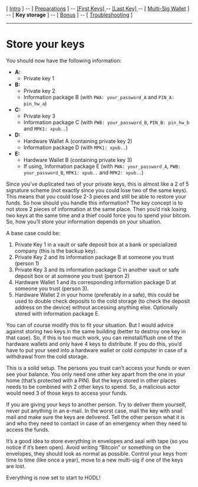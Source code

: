 [ [Intro](README.md) ] -- [ [Preparations]( hodl-guide_10_preparations.md) ] -- [ [First Keys] ](hodl-guide_20_first-keys.md) -- [ [Last Key] ](hodl-guide_30_last-key.md) -- [ [Multi-Sig Wallet](hodl-guide_40_multi-sig.md) ] -- [ **Key storage** ] -- [ [Bonus](hodl-guide_60_bonus.md) ] -- [ [Troubleshooting](hodl-guide_70_troubleshooting.md) ]

---

# Store your keys

You should now have the following information:
* **A:**
  * Private key 1
* **B:**
  * Private key 2
  * Information package B (with `PWA: your_password_A` and `PIN_A: pin_hw_a`)
* **C:**
  * Private key 3
  * Information package C (with `PWB: your_password_B`, `PIN_B: pin_hw_b` and `MPK1: xpub..`)
* **D:**
  * Hardware Wallet A (containing private key 2)  
  * Information package D (with `MPK1: xpub..`)
* **E:**
  * Hardware Wallet B (containing private key 3)
  * If using, Information package E (with `PWA: your_password_A`, `PWB: your_password_B`, `MPK1: xpub..` and `MPK2: xpub..`)

Since you’ve duplicated two of your private keys, this is almost like a 2 of 5 signature scheme (not exactly since you could lose two of the same keys). This means that you could lose 2-3 pieces and still be able to restore your funds. So how should you handle this information? The key concept is to not store 2 pieces of information at the same place. Then you’d risk losing two keys at the same time and a thief could force you to spend your bitcoin. So, how you’ll store your information depends on your situation.

A base case could be:
1.	Private Key 1 in a vault or safe deposit box at a bank or specialized company (this is the backup key).
2.	Private Key 2 and its information package B at someone you trust (person 1)
3.	Private Key 3 and its information package C in another vault or safe deposit box or at someone you trust (person 2)
4.	Hardware Wallet 1 and its corresponding information package D at someone you trust (person 3). 
5.	Hardware Wallet 2 in your home (preferably in a safe), this could be used to double check deposits to the cold storage (to check the deposit address on the device) without accessing anything else. Optionally stored with information package E.

You can of course modify this to fit your situation. But I would advice against storing two keys in the same building (better to destroy one key in that case).
So, if this is too much work, you can reinstall/flush one of the hardware wallets and only have 4 keys to distribute. If you do this, you’d have to put your seed into a hardware wallet or cold computer in case of a withdrawal from the cold storage.

This is a solid setup. The persons you trust can’t access your funds or even see your balance. You only need one other key apart from the one in your home (that’s protected with a PIN). But the keys stored in other places needs to be combined with 2 other keys to spend. So, a malicious actor would need 3 of those keys to access your funds.   

If you are giving your keys to another person. Try to deliver them yourself, never put anything in an e-mail. In the worst case, mail the key with snail mail and make sure the keys are delivered. Tell the other person what it is and who they need to contact in case of an emergency when they need to access the funds.

It’s a good idea to store everything in envelopes and seal with tape (so you notice if it’s been open). Avoid writing “Bitcoin” or something on the envelopes, they should look as normal as possible. Control your keys from time to time (like once a year), move to a new multi-sig if one of the keys are lost.

Everything is now set to start to HODL!


